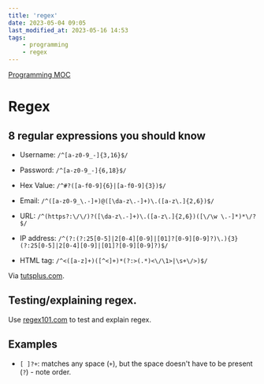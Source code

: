 ```yaml
---
title: 'regex'
date: 2023-05-04 09:05
last_modified_at: 2023-05-16 14:53
tags:
    - programming
    - regex
---
```


[Programming MOC](Programming%20MOC.md)

# Regex

## 8 regular expressions you should know

-   Username: `/^[a-z0-9_-]{3,16}$/`

-   Password: `/^[a-z0-9_-]{6,18}$/`

-   Hex Value: `/^#?([a-f0-9]{6}|[a-f0-9]{3})$/`

-   Email: `/^([a-z0-9_\.-]+)@([\da-z\.-]+)\.([a-z\.]{2,6})$/`

-   URL: `/^(https?:\/\/)?([\da-z\.-]+)\.([a-z\.]{2,6})([\/\w \.-]*)*\/?$/`

-   IP address: `/^(?:(?:25[0-5]|2[0-4][0-9]|[01]?[0-9][0-9]?)\.){3}(?:25[0-5]|2[0-4][0-9]|[01]?[0-9][0-9]?)$/`

-   HTML tag: `/^<([a-z]+)([^<]+)*(?:>(.*)<\/\1>|\s+\/>)$/`

Via [tutsplus.com](http://code.tutsplus.com/tutorials/8-regular-expressions-you-should-know--net-6149).

## Testing/explaining regex.

Use [regex101.com](https://regex101.com/) to test and explain regex.

## Examples

-   `[ ]?+`: matches any space (`+`), but the space doesn't have to be present (`?`) - note order.
